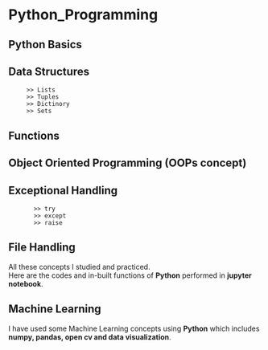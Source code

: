 # Python_Programming              
                                 
## Python Basics    
## Data Structures         
         >> Lists         
         >> Tuples           
         >> Dictinory       
         >> Sets         
## Functions       
## Object Oriented Programming (OOPs concept)          
## Exceptional Handling         
           >> try          
           >> except          
           >> raise     
## File Handling       
                
All these concepts I studied and practiced.     
Here are the codes and in-built functions of **Python** performed in **jupyter notebook**.        

## Machine Learning        
I have used some Machine Learning concepts using **Python** which includes **numpy, pandas, open cv and data visualization**.
